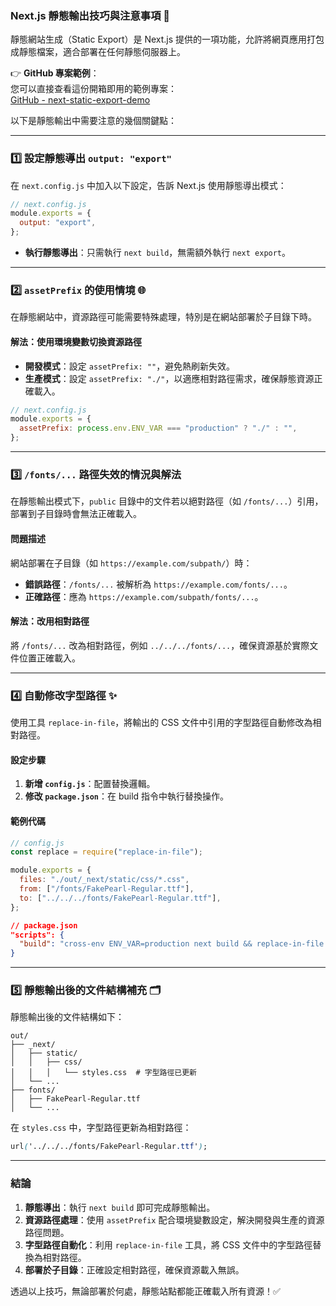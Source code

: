 ### Next.js 靜態輸出技巧與注意事項 🚀

靜態網站生成（Static Export）是 Next.js 提供的一項功能，允許將網頁應用打包成靜態檔案，適合部署在任何靜態伺服器上。

👉 **GitHub 專案範例**：  
您可以直接查看這份開箱即用的範例專案：  
[GitHub - next-static-export-demo](https://github.com/todelusion/next-static-export-demo)

以下是靜態輸出中需要注意的幾個關鍵點：

---

### 1️⃣ 設定靜態導出 `output: "export"`

在 `next.config.js` 中加入以下設定，告訴 Next.js 使用靜態導出模式：

```javascript
// next.config.js
module.exports = {
  output: "export",
};
```

- **執行靜態導出**：只需執行 `next build`，無需額外執行 `next export`。

---

### 2️⃣ `assetPrefix` 的使用情境 🌐

在靜態網站中，資源路徑可能需要特殊處理，特別是在網站部署於子目錄下時。

#### 解法：使用環境變數切換資源路徑
- **開發模式**：設定 `assetPrefix: ""`，避免熱刷新失效。
- **生產模式**：設定 `assetPrefix: "./"`，以適應相對路徑需求，確保靜態資源正確載入。

```javascript
// next.config.js
module.exports = {
  assetPrefix: process.env.ENV_VAR === "production" ? "./" : "",
};
```

---

### 3️⃣ `/fonts/...` 路徑失效的情況與解法

在靜態輸出模式下，`public` 目錄中的文件若以絕對路徑（如 `/fonts/...`）引用，部署到子目錄時會無法正確載入。

#### 問題描述
網站部署在子目錄（如 `https://example.com/subpath/`）時：
- **錯誤路徑**：`/fonts/...` 被解析為 `https://example.com/fonts/...`。
- **正確路徑**：應為 `https://example.com/subpath/fonts/...`。

#### 解法：改用相對路徑
將 `/fonts/...` 改為相對路徑，例如 `../../../fonts/...`，確保資源基於實際文件位置正確載入。

---

### 4️⃣ 自動修改字型路徑 ✨

使用工具 `replace-in-file`，將輸出的 CSS 文件中引用的字型路徑自動修改為相對路徑。

#### 設定步驟
1. **新增 `config.js`**：配置替換邏輯。
2. **修改 `package.json`**：在 build 指令中執行替換操作。

#### 範例代碼

```javascript
// config.js
const replace = require("replace-in-file");

module.exports = {
  files: "./out/_next/static/css/*.css",
  from: ["/fonts/FakePearl-Regular.ttf"],
  to: ["../../../fonts/FakePearl-Regular.ttf"],
};
```

```json
// package.json
"scripts": {
  "build": "cross-env ENV_VAR=production next build && replace-in-file --configFile=config.js"
}
```

---

### 5️⃣ 靜態輸出後的文件結構補充 🗂️

靜態輸出後的文件結構如下：

```
out/
├── _next/
│   ├── static/
│   │   ├── css/
│   │   │   └── styles.css  # 字型路徑已更新
│   └── ...
├── fonts/
│   ├── FakePearl-Regular.ttf
│   └── ...
```

在 `styles.css` 中，字型路徑更新為相對路徑：

```css
url('../../../fonts/FakePearl-Regular.ttf');
```

---

### 結論

1. **靜態導出**：執行 `next build` 即可完成靜態輸出。
2. **資源路徑處理**：使用 `assetPrefix` 配合環境變數設定，解決開發與生產的資源路徑問題。
3. **字型路徑自動化**：利用 `replace-in-file` 工具，將 CSS 文件中的字型路徑替換為相對路徑。
4. **部署於子目錄**：正確設定相對路徑，確保資源載入無誤。

透過以上技巧，無論部署於何處，靜態站點都能正確載入所有資源！✅

